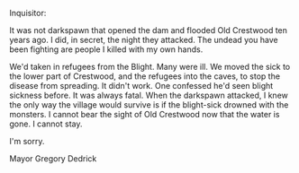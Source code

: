 Inquisitor:

It was not darkspawn that opened the dam and flooded Old Crestwood ten years ago. I did, in secret, the night they attacked. The undead you have been fighting are people I killed with my own hands.

We'd taken in refugees from the Blight. Many were ill. We moved the sick to the lower part of Crestwood, and the refugees into the caves, to stop the disease from spreading. It didn't work. One confessed he'd seen blight sickness before. It was always fatal. When the darkspawn attacked, I knew the only way the village would survive is if the blight-sick drowned with the monsters. I cannot bear the sight of Old Crestwood now that the water is gone. I cannot stay.

I'm sorry.

Mayor Gregory Dedrick
